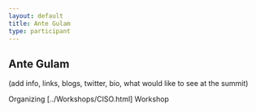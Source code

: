 ```yaml
---
layout: default
title: Ante Gulam
type: participant
---
```


## Ante Gulam

(add info, links, blogs, twitter, bio, what would like to see at the summit)

Organizing [../Workshops/CISO.html] Workshop
